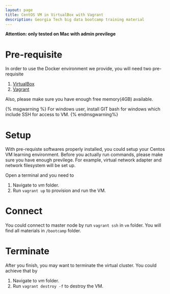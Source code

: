 ```yaml
---
layout: page
title: CentOS VM in VirtualBox with Vagrant
description: Georgia Tech big data bootcamp training material
---
```


**Attention: only tested on Mac with admin previlege**

# Pre-requisite

In order to use the Docker environment we provide, you will need two pre-requisite
1. [VirtualBox](https://www.virtualbox.org/wiki/Downloads)
2. [Vagrant](http://www.vagrantup.com/downloads.html)

Also, please make sure you have enough free memory(4GB) available.

{% msgwarning %}
For windows user, install GIT bash for windows which include SSH for access to VM.
{% endmsgwarning%}

# Setup
With pre-requiste softwares properly installed, you could setup your Centos VM learning environment. Before you actually run commands, please make sure you have enough previlege. For example, virtual network adapter and network filesystem will be set up.

Open a terminal and you need to

1. Navigate to *vm* folder.
2. Run `vagrant up` to provision and run the VM.

# Connect
You could connect to master node by run `vagrant ssh` in `vm` folder. You will find all materials in `/bootcamp` folder.


# Terminate
After you finish, you may want to terminate the virtual cluster. You could achieve that by

1. Navigate to *vm* folder.
2. Run `vagrant destroy -f` to destroy the VM.
